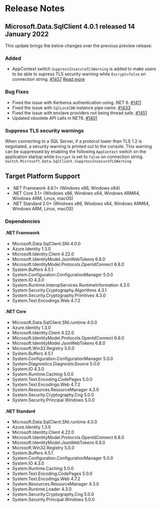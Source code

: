 # Release Notes

## Microsoft.Data.SqlClient 4.0.1 released 14 January 2022

This update brings the below changes over the previous preview release:

### Added

- AppContext switch `SuppressInsecureTLSWarning` is added to make users to be able to supress TLS security warning while `Encrypt=false` on connection string. [#1457](https://github.com/dotnet/SqlClient/pull/1457) [Read more](#suppress-tls-security-warnings)

### Bug Fixes
- Fixed the issue with Kerberos authentication using .NET 6. [#1411](https://github.com/dotnet/SqlClient/pull/1411)
- Fixed the issue with `SqlLocalDB` instance pipe name. [#1433](https://github.com/dotnet/SqlClient/pull/1433)
- Fixed the issue with enclave providers not being thread safe. [#1451](https://github.com/dotnet/SqlClient/pull/1451)
- Updated obsolete API calls in NET6. [#1401](https://github.com/dotnet/SqlClient/pull/1401)

### Suppress TLS security warnings
When connecting to a SQL Server, if a protocol lower than TLS 1.2 is negotiated, a security warning is printed out to the console. This warning can be suppressed by enabling the following `AppContext` switch on the application startup while `Encrypt` is set to `false` on connection string.
`Switch.Microsoft.Data.SqlClient.SuppressInsecureTLSWarning`

## Target Platform Support

- .NET Framework 4.6.1+ (Windows x86, Windows x64)
- .NET Core 3.1+ (Windows x86, Windows x64, Windows ARM64, Windows ARM, Linux, macOS)
- .NET Standard 2.0+ (Windows x86, Windows x64, Windows ARM64, Windows ARM, Linux, macOS)

### Dependencies

#### .NET Framework

- Microsoft.Data.SqlClient.SNI 4.0.0
- Azure.Identity 1.3.0
- Microsoft.Identity.Client 4.22.0
- Microsoft.IdentityModel.JsonWebTokens 6.8.0
- Microsoft.IdentityModel.Protocols.OpenIdConnect 6.8.0
- System.Buffers 4.5.1
- System.Configuration.ConfigurationManager 5.0.0
- System.IO 4.3.0
- System.Runtime.InteropServices.RuntimeInformation 4.3.0
- System.Security.Cryptography.Algorithms 4.3.1
- System.Security.Cryptography.Primitives 4.3.0
- System.Text.Encodings.Web 4.7.2

#### .NET Core

- Microsoft.Data.SqlClient.SNI.runtime 4.0.0
- Azure.Identity 1.3.0
- Microsoft.Identity.Client 4.22.0
- Microsoft.IdentityModel.Protocols.OpenIdConnect 6.8.0
- Microsoft.IdentityModel.JsonWebTokens 6.8.0
- Microsoft.Win32.Registry 5.0.0
- System.Buffers 4.5.1
- System.Configuration.ConfigurationManager 5.0.0
- System.Diagnostics.DiagnosticSource 5.0.0
- System.IO 4.3.0
- System.Runtime.Caching 5.0.0
- System.Text.Encoding.CodePages 5.0.0
- System.Text.Encodings.Web 4.7.2
- System.Resources.ResourceManager 4.3.0
- System.Security.Cryptography.Cng 5.0.0
- System.Security.Principal.Windows 5.0.0

#### .NET Standard

- Microsoft.Data.SqlClient.SNI.runtime 4.0.0
- Azure.Identity 1.3.0
- Microsoft.Identity.Client 4.22.0
- Microsoft.IdentityModel.Protocols.OpenIdConnect 6.8.0
- Microsoft.IdentityModel.JsonWebTokens 6.8.0
- Microsoft.Win32.Registry 5.0.0
- System.Buffers 4.5.1
- System.Configuration.ConfigurationManager 5.0.0
- System.IO 4.3.0
- System.Runtime.Caching 5.0.0
- System.Text.Encoding.CodePages 5.0.0
- System.Text.Encodings.Web 4.7.2
- System.Resources.ResourceManager 4.3.0
- System.Runtime.Loader 4.3.0
- System.Security.Cryptography.Cng 5.0.0
- System.Security.Principal.Windows 5.0.0